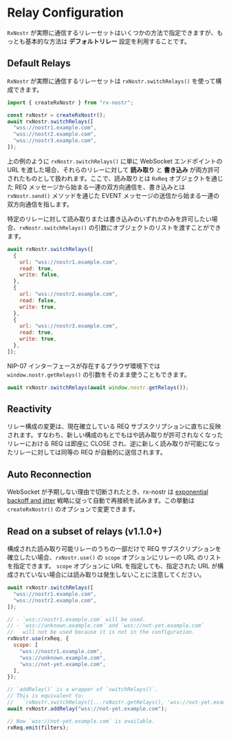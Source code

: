 # Relay Configuration

`RxNostr` が実際に通信するリレーセットはいくつかの方法で指定できますが、もっとも基本的な方法は **デフォルトリレー** 設定を利用することです。

## Default Relays

`RxNostr` が実際に通信するリレーセットは `rxNostr.switchRelays()` を使って構成できます。

```js
import { createRxNostr } from "rx-nostr";

const rxNostr = createRxNostr();
await rxNostr.switchRelays([
  "wss://nostr1.example.com",
  "wss://nostr2.example.com",
  "wss://nostr3.example.com",
]);
```

上の例のように `rxNostr.switchRelays()` に単に WebSocket エンドポイントの URL を渡した場合、それらのリレーに対して **読み取り** と **書き込み** が両方許可されたものとして扱われます。ここで、読み取りとは `RxReq` オブジェクトを通じた REQ メッセージから始まる一連の双方向通信を、書き込みとは `rxNostr.send()` メソッドを通じた EVENT メッセージの送信から始まる一連の双方向通信を指します。

特定のリレーに対して読み取りまたは書き込みのいずれかのみを許可したい場合、`rxNostr.switchRelays()` の引数にオブジェクトのリストを渡すことができます。

```js
await rxNostr.switchRelays([
  {
    url: "wss://nostr1.example.com",
    read: true,
    write: false,
  },
  {
    url: "wss://nostr2.example.com",
    read: false,
    write: true,
  },
  {
    url: "wss://nostr3.example.com",
    read: true,
    write: true,
  },
]);
```

NIP-07 インターフェースが存在するブラウザ環境下では `window.nostr.getRelays()` の引数をそのまま使うこともできます。

```js
await rxNostr.switchRelays(await window.nostr.getRelays());
```

## Reactivity

リレー構成の変更は、現在確立している REQ サブスクリプションに直ちに反映されます。すなわち、新しい構成のもとでもはや読み取りが許可されなくなったリレーにおける REQ は即座に CLOSE され、逆に新しく読み取りが可能になったリレーに対しては同等の REQ が自動的に送信されます。

## Auto Reconnection

WebSocket が予期しない理由で切断されたとき、rx-nostr は [exponential backoff and jitter](https://aws.amazon.com/jp/blogs/architecture/exponential-backoff-and-jitter/) 戦略に従って自動で再接続を試みます。この挙動は `createRxNostr()` のオプションで変更できます。

## Read on a subset of relays (v1.1.0+)

構成された読み取り可能リレーのうちの一部だけで REQ サブスクリプションを確立したい場合、`rxNostr.use()` の `scope` オプションにリレーの URL のリストを指定できます。
`scope` オプションに URL を指定しても、指定された URL が構成されていない場合には読み取りは発生しないことに注意してください。

```js
await rxNostr.switchRelays([
  "wss://nostr1.example.com",
  "wss://nostr2.example.com",
]);

// - `wss://nostr1.example.com` will be used.
// - `wss://unknown.example.com` and `wss://not-yet.example.com`
//   will not be used because it is not in the configuration.
rxNostr.use(rxReq, {
  scope: [
    "wss://nostr1.example.com",
    "wss://unknown.example.com",
    "wss://not-yet.example.com",
  ],
});

// `addRelay()` is a wrapper of `switchRelays()`.
// This is equivalent to:
//   `rxNostr.switchRelays([...rxNostr.getRelays(), 'wss://not-yet.example.com'])`
await rxNostr.addRelay("wss://not-yet.example.com");

// Now `wss://not-yet.example.com` is available.
rxReq.emit(filters);
```
